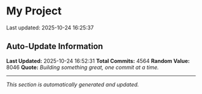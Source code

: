 # My Project


Last updated: 2025-10-24 16:25:37



























































































































































































































































































































































































































































































































































































































































































































































































































































































































































































































































































































































































































































































































































































































































































































































































































































































































































































































































































































































































































































































































































































































































































































































































































































































































































































































































































































































































































































































































































































































































































































































































































































































































































































































































































































































































































































































































































































































































































































































































































































































































































































































































































































































































































































































































































































































































































































































































































































































































































































































































































































































## Auto-Update Information

**Last Updated:** 2025-10-24 16:52:31
**Total Commits:** 4564
**Random Value:** 8046
**Quote:** _Building something great, one commit at a time._

---
_This section is automatically generated and updated._